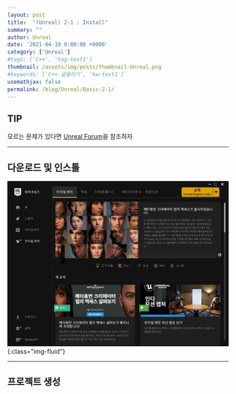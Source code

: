 ```yaml
---
layout: post
title:  "(Unreal) 2-1 : Install"
summary: ""
author: Unreal
date: '2021-04-19 0:00:00 +0000'
category: ['Unreal']
#tags: ['C++', 'tag-test1']
thumbnail: /assets/img/posts/thumbnail-Unreal.png
#keywords: ['C++ 글올리기', 'kw-test1']
usemathjax: false
permalink: /blog/Unreal/Basic-2-1/
---
```


## TIP

모르는 문제가 있다면 [Unreal Forum](https://forums.unrealengine.com/)을 참조하자

---

## 다운로드 및 인스톨

![](/assets/img/posts/Unreal/basic-2-1.png){:class="img-fluid"}

---

## 프로젝트 생성

